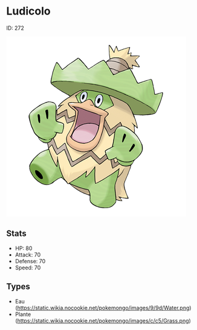 # Ludicolo


ID: 272

![](https://raw.githubusercontent.com/PokeAPI/sprites/master/sprites/pokemon/other/official-artwork/272.png "Ludicolo")

## Stats


 - HP: 80
 - Attack: 70
 - Defense: 70
 - Speed: 70

## Types


 - Eau (https://static.wikia.nocookie.net/pokemongo/images/9/9d/Water.png)
 - Plante (https://static.wikia.nocookie.net/pokemongo/images/c/c5/Grass.png)
